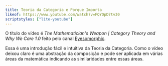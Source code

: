 ```yaml
---
title: Teoria da Categoria e Porque Importa
likeof: https://www.youtube.com/watch?v=FQYOpD7tv30
scriptstyles: ["lite-youtube"]
---
```


<lite-youtube videoid="FQYOpD7tv30"></lite-youtube>

O título do vídeo é _The Mathematician's Weapon | Category Theory and Why We Care 1.0_ feito pelo canal [Eyesomorphic](https://www.youtube.com/@Eyesomorphic).

Essa é uma introdução fácil e intuitiva da Teoria da Categoria. Como o vídeo deixou claro é uma abstração da composição e pode ser aplicada em várias áreas da matemática indicando as similaridades entre essas áreas.

